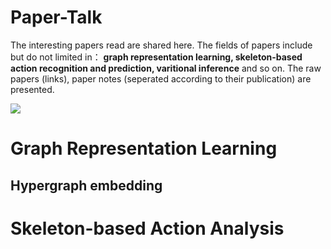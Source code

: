 # Paper-Talk
The interesting papers read are shared here. The fields of papers include but do not limited in： **graph representation learning, skeleton-based action recognition and prediction, varitional inference** and so on. The raw papers (links), paper notes (seperated according to their publication) are presented.

<img src="http://chart.googleapis.com/chart?cht=tx&chl= x=\frac{-b\pm\sqrt{b^2-4ac}}{2a}" style="border:none;">

Graph Representation Learning
======
Hypergraph embedding
-----

Skeleton-based Action Analysis
======
